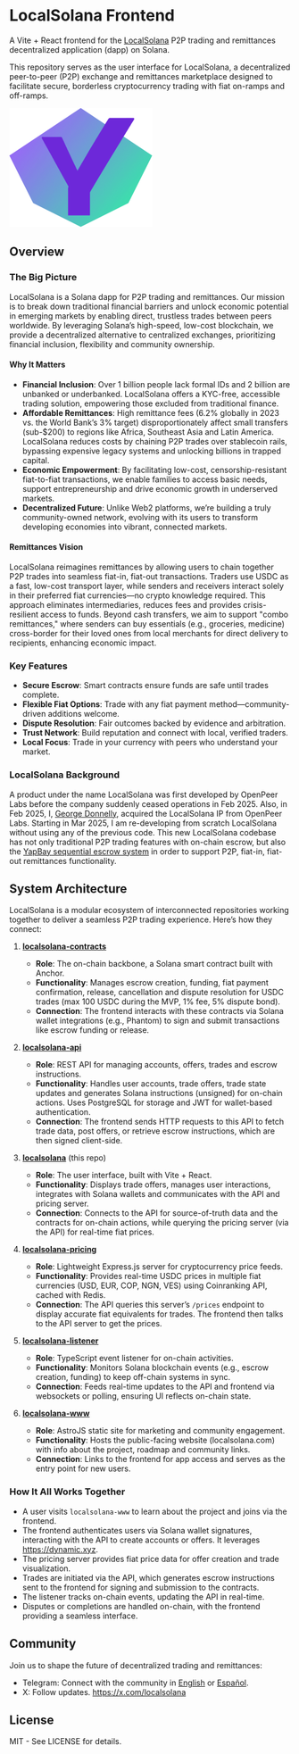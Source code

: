 # LocalSolana Frontend

A Vite + React frontend for the [LocalSolana](https://LocalSolana.com/) P2P trading and remittances decentralized application (dapp) on Solana.

This repository serves as the user interface for LocalSolana, a decentralized peer-to-peer (P2P) exchange and remittances marketplace designed to facilitate secure, borderless cryptocurrency trading with fiat on-ramps and off-ramps.

![LocalSolana logo](https://raw.githubusercontent.com/Panmoni/localsolana/refs/heads/main/public/logo.png)

## Overview

### The Big Picture

LocalSolana is a Solana dapp for P2P trading and remittances. Our mission is to break down traditional financial barriers and unlock economic potential in emerging markets by enabling direct, trustless trades between peers worldwide. By leveraging Solana’s high-speed, low-cost blockchain, we provide a decentralized alternative to centralized exchanges, prioritizing financial inclusion, flexibility and community ownership.

#### Why It Matters
- **Financial Inclusion**: Over 1 billion people lack formal IDs and 2 billion are unbanked or underbanked. LocalSolana offers a KYC-free, accessible trading solution, empowering those excluded from traditional finance.
- **Affordable Remittances**: High remittance fees (6.2% globally in 2023 vs. the World Bank’s 3% target) disproportionately affect small transfers (sub-$200) to regions like Africa, Southeast Asia and Latin America. LocalSolana reduces costs by chaining P2P trades over stablecoin rails, bypassing expensive legacy systems and unlocking billions in trapped capital.
- **Economic Empowerment**: By facilitating low-cost, censorship-resistant fiat-to-fiat transactions, we enable families to access basic needs, support entrepreneurship and drive economic growth in underserved markets.
- **Decentralized Future**: Unlike Web2 platforms, we’re building a truly community-owned network, evolving with its users to transform developing economies into vibrant, connected markets.

#### Remittances Vision
LocalSolana reimagines remittances by allowing users to chain together P2P trades into seamless fiat-in, fiat-out transactions. Traders use USDC as a fast, low-cost transport layer, while senders and receivers interact solely in their preferred fiat currencies—no crypto knowledge required. This approach eliminates intermediaries, reduces fees and provides crisis-resilient access to funds. Beyond cash transfers, we aim to support "combo remittances," where senders can buy essentials (e.g., groceries, medicine) cross-border for their loved ones from local merchants for direct delivery to recipients, enhancing economic impact.

### Key Features
- **Secure Escrow**: Smart contracts ensure funds are safe until trades complete.
- **Flexible Fiat Options**: Trade with any fiat payment method—community-driven additions welcome.
- **Dispute Resolution**: Fair outcomes backed by evidence and arbitration.
- **Trust Network**: Build reputation and connect with local, verified traders.
- **Local Focus**: Trade in your currency with peers who understand your market.

### LocalSolana Background

A product under the name LocalSolana was first developed by OpenPeer Labs before the company suddenly ceased operations in Feb 2025. Also, in Feb 2025, I, [George Donnelly](https://github.com/georgedonnelly), acquired the LocalSolana IP from OpenPeer Labs. Starting in Mar 2025, I am re-developing from scratch LocalSolana without using any of the previous code. This new LocalSolana codebase has not only traditional P2P trading features with on-chain escrow, but also the [YapBay sequential escrow system](https://yapbay.com/about/) in order to support P2P, fiat-in, fiat-out remittances functionality.

## System Architecture

LocalSolana is a modular ecosystem of interconnected repositories working together to deliver a seamless P2P trading experience. Here’s how they connect:

1. **[localsolana-contracts](https://github.com/Panmoni/localsolana-contracts)**
   - **Role**: The on-chain backbone, a Solana smart contract built with Anchor.
   - **Functionality**: Manages escrow creation, funding, fiat payment confirmation, release, cancellation and dispute resolution for USDC trades (max 100 USDC during the MVP, 1% fee, 5% dispute bond).
   - **Connection**: The frontend interacts with these contracts via Solana wallet integrations (e.g., Phantom) to sign and submit transactions like escrow funding or release.

2. **[localsolana-api](https://github.com/Panmoni/localsolana-api)**
   - **Role**: REST API for managing accounts, offers, trades and escrow instructions.
   - **Functionality**: Handles user accounts, trade offers, trade state updates and generates Solana instructions (unsigned) for on-chain actions. Uses PostgreSQL for storage and JWT for wallet-based authentication.
   - **Connection**: The frontend sends HTTP requests to this API to fetch trade data, post offers, or retrieve escrow instructions, which are then signed client-side.

3. **[localsolana](https://github.com/Panmoni/localsolana)** (this repo)
   - **Role**: The user interface, built with Vite + React.
   - **Functionality**: Displays trade offers, manages user interactions, integrates with Solana wallets and communicates with the API and pricing server.
   - **Connection**: Connects to the API for source-of-truth data and the contracts for on-chain actions, while querying the pricing server (via the API) for real-time fiat prices.

4. **[localsolana-pricing](https://github.com/Panmoni/localsolana-pricing)**
   - **Role**: Lightweight Express.js server for cryptocurrency price feeds.
   - **Functionality**: Provides real-time USDC prices in multiple fiat currencies (USD, EUR, COP, NGN, VES) using Coinranking API, cached with Redis.
   - **Connection**: The API queries this server’s `/prices` endpoint to display accurate fiat equivalents for trades. The frontend then talks to the API server to get the prices.

5. **[localsolana-listener](https://github.com/Panmoni/localsolana-listener)**
   - **Role**: TypeScript event listener for on-chain activities.
   - **Functionality**: Monitors Solana blockchain events (e.g., escrow creation, funding) to keep off-chain systems in sync.
   - **Connection**: Feeds real-time updates to the API and frontend via websockets or polling, ensuring UI reflects on-chain state.

6. **[localsolana-www](https://github.com/Panmoni/localsolana-www)**
   - **Role**: AstroJS static site for marketing and community engagement.
   - **Functionality**: Hosts the public-facing website (localsolana.com) with info about the project, roadmap and community links.
   - **Connection**: Links to the frontend for app access and serves as the entry point for new users.

### How It All Works Together
- A user visits `localsolana-www` to learn about the project and joins via the frontend.
- The frontend authenticates users via Solana wallet signatures, interacting with the API to create accounts or offers. It leverages https://dynamic.xyz.
- The pricing server provides fiat price data for offer creation and trade visualization.
- Trades are initiated via the API, which generates escrow instructions sent to the frontend for signing and submission to the contracts.
- The listener tracks on-chain events, updating the API in real-time.
- Disputes or completions are handled on-chain, with the frontend providing a seamless interface.

## Community
Join us to shape the future of decentralized trading and remittances:

- Telegram: Connect with the community in [English](https://t.me/Panmoni/802) or [Español](https://t.me/Panmoni/804).
- X: Follow updates. https://x.com/localsolana

## License
MIT - See LICENSE for details.
